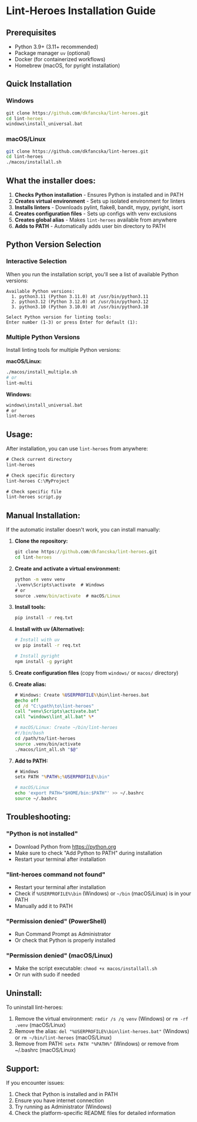 # Lint-Heroes Installation Guide

## Prerequisites

- Python 3.9+ (3.11+ recommended)
- Package manager `uv` (optional)
- Docker (for containerized workflows)
- Homebrew (macOS, for pyright installation)

## Quick Installation

### Windows
```cmd
git clone https://github.com/dkfancska/lint-heroes.git
cd lint-heroes
windows\install_universal.bat
```

### macOS/Linux
```bash
git clone https://github.com/dkfancska/lint-heroes.git
cd lint-heroes
./macos/installall.sh
```

## What the installer does:

1. **Checks Python installation** - Ensures Python is installed and in PATH
2. **Creates virtual environment** - Sets up isolated environment for linters
3. **Installs linters** - Downloads pylint, flake8, bandit, mypy, pyright, isort
4. **Creates configuration files** - Sets up configs with venv exclusions
5. **Creates global alias** - Makes `lint-heroes` available from anywhere
6. **Adds to PATH** - Automatically adds user bin directory to PATH

## Python Version Selection

### Interactive Selection

When you run the installation script, you'll see a list of available Python versions:

```
Available Python versions:
  1. python3.11 (Python 3.11.0) at /usr/bin/python3.11
  2. python3.12 (Python 3.12.0) at /usr/bin/python3.12
  3. python3.10 (Python 3.10.0) at /usr/bin/python3.10

Select Python version for linting tools:
Enter number (1-3) or press Enter for default (1):
```

### Multiple Python Versions

Install linting tools for multiple Python versions:

**macOS/Linux:**
```bash
./macos/install_multiple.sh
# or
lint-multi
```

**Windows:**
```cmd
windows\install_universal.bat
# or
lint-heroes
```

## Usage:

After installation, you can use `lint-heroes` from anywhere:

```cmd
# Check current directory
lint-heroes

# Check specific directory
lint-heroes C:\MyProject

# Check specific file
lint-heroes script.py
```

## Manual Installation:

If the automatic installer doesn't work, you can install manually:

1. **Clone the repository:**
   ```cmd
   git clone https://github.com/dkfancska/lint-heroes.git
   cd lint-heroes
   ```

2. **Create and activate a virtual environment:**
   ```cmd
   python -m venv venv
   .\venv\Scripts\activate  # Windows
   # or
   source .venv/bin/activate  # macOS/Linux
   ```

3. **Install tools:**
   ```cmd
   pip install -r req.txt
   ```

4. **Install with uv (Alternative):**
   ```bash
   # Install with uv
   uv pip install -r req.txt

   # Install pyright
   npm install -g pyright
   ```

5. **Create configuration files** (copy from `windows/` or `macos/` directory)

6. **Create alias:**
   ```cmd
   # Windows: Create %USERPROFILE%\bin\lint-heroes.bat
   @echo off
   cd /d "C:\path\to\lint-heroes"
   call "venv\Scripts\activate.bat"
   call "windows\lint_all.bat" %*
   ```

   ```bash
   # macOS/Linux: Create ~/bin/lint-heroes
   #!/bin/bash
   cd /path/to/lint-heroes
   source .venv/bin/activate
   ./macos/lint_all.sh "$@"
   ```

7. **Add to PATH:**
   ```cmd
   # Windows
   setx PATH "%PATH%;%USERPROFILE%\bin"
   ```

   ```bash
   # macOS/Linux
   echo 'export PATH="$HOME/bin:$PATH"' >> ~/.bashrc
   source ~/.bashrc
   ```

## Troubleshooting:

### "Python is not installed"
- Download Python from https://python.org
- Make sure to check "Add Python to PATH" during installation
- Restart your terminal after installation

### "lint-heroes command not found"
- Restart your terminal after installation
- Check if `%USERPROFILE%\bin` (Windows) or `~/bin` (macOS/Linux) is in your PATH
- Manually add it to PATH

### "Permission denied" (PowerShell)
- Run Command Prompt as Administrator
- Or check that Python is properly installed

### "Permission denied" (macOS/Linux)
- Make the script executable: `chmod +x macos/installall.sh`
- Or run with sudo if needed

## Uninstall:

To uninstall lint-heroes:

1. Remove the virtual environment: `rmdir /s /q venv` (Windows) or `rm -rf .venv` (macOS/Linux)
2. Remove the alias: `del "%USERPROFILE%\bin\lint-heroes.bat"` (Windows) or `rm ~/bin/lint-heroes` (macOS/Linux)
3. Remove from PATH: `setx PATH "%PATH%"` (Windows) or remove from ~/.bashrc (macOS/Linux)

## Support:

If you encounter issues:

1. Check that Python is installed and in PATH
2. Ensure you have internet connection
3. Try running as Administrator (Windows)
4. Check the platform-specific README files for detailed information
